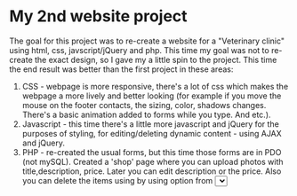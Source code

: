 # My 2nd website project
The goal for this project was to re-create a website for a "Veterinary clinic" using html, css, javscript/jQuery and php. This time my goal was not to re-create the exact design, so I gave my a little spin to the project. This time the end result was better than the first project in these areas: 
1) CSS - webpage is more responsive, there's a lot of css which makes the webpage a more lively and better looking (for example if you move the mouse on the footer contacts, the sizing, color, shadows changes. There's a basic animation added to forms while you type. And etc.).
2) Javascript - this time there's a little more javascript and jQuery for the purposes of styling, for editing/deleting dynamic content - using AJAX and jQuery.
3) PHP - re-created the usual forms, but this time those forms are in PDO (not mySQL). Created a 'shop' page where you can upload photos with title,description, price. Later you can edit description or the price. Also you can delete the items using by using option from <select>. 
The end result is not 100% perfect, but I achieved what I've wanted so I'm pretty happy with the end result. Y
You can check the files above or download .rar with all the files.
